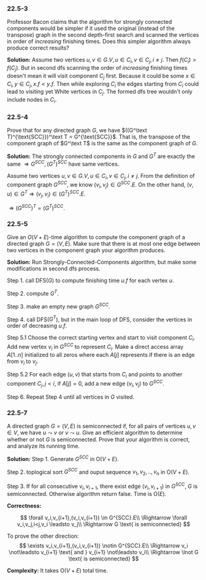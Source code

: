 ### 22.5-3
Professor Bacon claims that the algorithm for strongly connected components would be simpler if it used the original (instead of the transpose) graph in the second depth-first search and scanned the vertices in order of _increasing_ finishing times. Does this simpler algorithm always produce correct results?

**Solution:**
Assume two vertices $u,v \in G.V, u\in C_i, v \in C_j, i\neq j$. Then $f(C_i) > f(C_j)$. But in second dfs scanning the order of _increasing_ finishing times doesn't mean it will visit component $C_j$ first. Because it could be some $x\in C_i, y\in C_j, x.f < y.f$. Then while exploring $C_i$ the edges starting from $C_i$ could lead to visiting yet White vertices in $C_j$. The formed dfs tree wouldn't only include nodes in $C_i$.

### 22.5-4
Prove that for any directed graph $G$, we have $((G^\text T)^{\text{SCC}})^\text T = G^{\text{SCC}}$. That is, the transpose of the component graph of $G^\text T$ is the same as the component graph of $G$.

**Solution:**
The strongly connected components in $G$ and $G^T$ are exactly the same $\Rightarrow G^{SCC},(G^{T})^{SCC}$ have same vertices.

Assume two vertices $u,v \in G.V, u\in C_i, v \in C_j, i\neq j$. 
From the definition of component graph $G^{SCC}$, we know
$(v_i, v_j)\in G^{SCC}.E$. 
On the other hand, $(v,u)\in G^{T} \Rightarrow (v_j, v_i)\in (G^T)^{SCC}.E$.

$\Rightarrow (G^{SCC})^T = (G^T)^{SCC}.$

### 22.5-5
Give an $O(V + E)$-time algorithm to compute the component graph of a directed graph $G = (V, E)$. Make sure that there is at most one edge between two vertices in the component graph your algorithm produces.

**Solution:**
Run Strongly-Connected-Components algorithm, but make some modifications in second dfs process.

Step 1. call DFS($G$) to compute finishing time $u.f$ for each vertex $u$.

Step 2. compute $G^T$.

Step 3. make an empty new graph $G^{SCC}$.

Step 4. call DFS($G^T$), but in the main loop of DFS, consider the vertices in order of decreasing $u.f$. 

Step 5.1 Choose the correct starting vertex and start to visit component $C_i$. Add new vertex $v_i$ in $G^{SCC}$ to represent $C_i$. Make a direct access array $A[1..n]$ initialized to all zeros where each $A[j]$ represents if there is an edge from $v_i$ to $v_j$.

Step 5.2 For each edge $(u,v)$ that starts from $C_i$ and points to another component $C_j,j < i$, if $A[j]=0$, add a new edge $(v_i,v_j)$ to $G^{SCC}$.

Step 6. Repeat Step 4 until all vertices in $G$ visited.

### 22.5-7
A directed graph $G = (V, E)$ is semiconnected if, for all pairs of vertices $u, v \in V$, we have $u \leadsto v$ or $v \leadsto u$. Give an efficient algorithm to determine whether or not $G$ is semiconnected. Prove that your algorithm is correct, and analyze its running time.

**Solution:**
Step 1. Generate $G^{SCC}$ in $\text{O}(V+E)$.

Step 2. toplogical sort $G^{SCC}$ and ouput sequence $v_1,v_2,..,v_n$ in $\text{O}(V+E)$.

Step 3. If for all consecutive $v_i,v_{i+1}$, there exist edge $(v_i,v_{i+1})$ in $G^{SCC}$, $G$ is semiconnected. Otherwise algorithm return false. Time is $\text{O}(E)$.

**Correctness:**

$$
\forall v_i,v_{i+1},(v_i,v_{i+1}) \in G^{SCC}.E\\
\Rightarrow \forall v_i,v_j,i<j,v_i \leadsto v_j\\
\Rightarrow G \text{ is semiconnected}
$$

To prove the other direction:
$$
\exists v_i,v_{i+1},(v_i,v_{i+1}) \notin G^{SCC}.E\\
\Rightarrow v_i \not\leadsto v_{i+1} \text{ and } v_{i+1} \not\leadsto v_i\\
\Rightarrow \lnot G \text{ is semiconnected}
$$

**Complexity:**
It takes $\text{O}(V+E)$ total time.